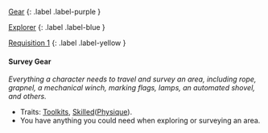 
[Gear](Game/Gear-List)
{: .label .label-purple }

[Explorer](Game/Blocks/Explorer)
{: .label .label-blue }

[Requisition 1](Game/Deployment#Requisition)
{: .label .label-yellow }
#### Survey Gear
*Everything a character needs to travel and survey an area, including rope, grapnel, a mechanical winch, marking flags, lamps, an automated shovel, and others.*
* Traits: [Toolkits](Game/Core/Blocks/Toolkits), [Skilled](Game/Core/Blocks/Skilled)([Physique](Game/Core/Strength#Physique)).
* You have anything you could need when exploring or surveying an area.

